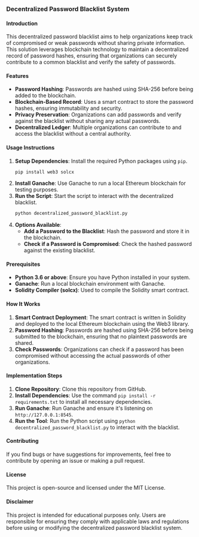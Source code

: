 ### Decentralized Password Blacklist System

#### Introduction
This decentralized password blacklist aims to help organizations keep track of compromised or weak passwords without sharing private information. This solution leverages blockchain technology to maintain a decentralized record of password hashes, ensuring that organizations can securely contribute to a common blacklist and verify the safety of passwords.

#### Features
- **Password Hashing**: Passwords are hashed using SHA-256 before being added to the blockchain.
- **Blockchain-Based Record**: Uses a smart contract to store the password hashes, ensuring immutability and security.
- **Privacy Preservation**: Organizations can add passwords and verify against the blacklist without sharing any actual passwords.
- **Decentralized Ledger**: Multiple organizations can contribute to and access the blacklist without a central authority.

#### Usage Instructions
1. **Setup Dependencies**: Install the required Python packages using `pip`.
    ```sh
    pip install web3 solcx
    ```
2. **Install Ganache**: Use Ganache to run a local Ethereum blockchain for testing purposes.
3. **Run the Script**: Start the script to interact with the decentralized blacklist.
    ```sh
    python decentralized_password_blacklist.py
    ```
4. **Options Available**:
   - **Add a Password to the Blacklist**: Hash the password and store it in the blockchain.
   - **Check if a Password is Compromised**: Check the hashed password against the existing blacklist.

#### Prerequisites
- **Python 3.6 or above**: Ensure you have Python installed in your system.
- **Ganache**: Run a local blockchain environment with Ganache.
- **Solidity Compiler (solcx)**: Used to compile the Solidity smart contract.

#### How It Works
1. **Smart Contract Deployment**: The smart contract is written in Solidity and deployed to the local Ethereum blockchain using the Web3 library.
2. **Password Hashing**: Passwords are hashed using SHA-256 before being submitted to the blockchain, ensuring that no plaintext passwords are shared.
3. **Check Passwords**: Organizations can check if a password has been compromised without accessing the actual passwords of other organizations.

#### Implementation Steps
1. **Clone Repository**: Clone this repository from GitHub.
2. **Install Dependencies**: Use the command `pip install -r requirements.txt` to install all necessary dependencies.
3. **Run Ganache**: Run Ganache and ensure it's listening on `http://127.0.0.1:8545`.
4. **Run the Tool**: Run the Python script using `python decentralized_password_blacklist.py` to interact with the blacklist.

#### Contributing
If you find bugs or have suggestions for improvements, feel free to contribute by opening an issue or making a pull request.

#### License
This project is open-source and licensed under the MIT License.

#### Disclaimer
This project is intended for educational purposes only. Users are responsible for ensuring they comply with applicable laws and regulations before using or modifying the decentralized password blacklist system.
